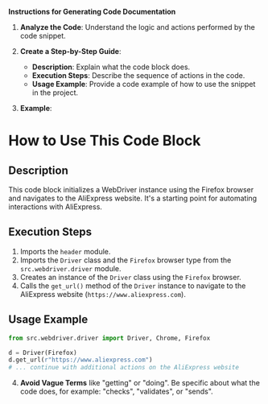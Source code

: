 **Instructions for Generating Code Documentation**

1. **Analyze the Code**: Understand the logic and actions performed by the code snippet.

2. **Create a Step-by-Step Guide**:
    - **Description**: Explain what the code block does.
    - **Execution Steps**: Describe the sequence of actions in the code.
    - **Usage Example**: Provide a code example of how to use the snippet in the project.

3. **Example**:

How to Use This Code Block
=========================================================================================

Description
-------------------------
This code block initializes a WebDriver instance using the Firefox browser and navigates to the AliExpress website. It's a starting point for automating interactions with AliExpress.

Execution Steps
-------------------------
1. Imports the `header` module.
2. Imports the `Driver` class and the `Firefox` browser type from the `src.webdriver.driver` module.
3. Creates an instance of the `Driver` class using the `Firefox` browser.
4. Calls the `get_url()` method of the `Driver` instance to navigate to the AliExpress website (`https://www.aliexpress.com`).

Usage Example
-------------------------

```python
from src.webdriver.driver import Driver, Chrome, Firefox

d = Driver(Firefox)
d.get_url(r"https://www.aliexpress.com")
# ... continue with additional actions on the AliExpress website
```

4. **Avoid Vague Terms** like "getting" or "doing". Be specific about what the code does, for example: "checks", "validates", or "sends".